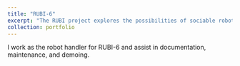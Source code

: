 ```yaml
---
title: "RUBI-6"
excerpt: "The RUBI project explores the possibilities of sociable robots as a tool for education and enrichment for toddlers in early childhood education environments.<br/>[<img src='/images/rubi_project.png'>](http://rubi.ucsd.edu)"
collection: portfolio
---
```


I work as the robot handler for RUBI-6 and assist in documentation, maintenance, and demoing.
